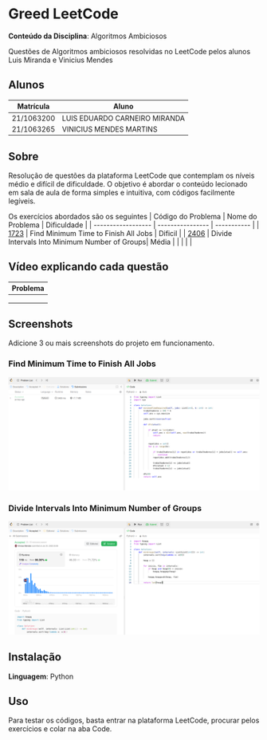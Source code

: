 # Greed LeetCode

**Conteúdo da Disciplina**: Algoritmos Ambiciosos<br>

Questões de Algoritmos ambiciosos resolvidas no LeetCode pelos alunos Luis Miranda e Vinicius Mendes

## Alunos
|Matrícula | Aluno |
| -- | -- |
| 21/1063200 |  LUIS EDUARDO CARNEIRO MIRANDA |
| 21/1063265 |  VINICIUS MENDES MARTINS |

## Sobre 
Resolução de questões da plataforma LeetCode que contemplam os níveis médio e difícil de dificuldade. O objetivo é abordar o conteúdo lecionado em sala de aula de forma simples e intuitiva, com códigos facilmente legíveis.

Os exercícios abordados são os seguintes
| Código do Problema | Nome do Problema | Dificuldade |
| ------------------ | ---------------- | ----------- |
| [1723](https://leetcode.com/problems/find-minimum-time-to-finish-all-jobs/description/) | Find Minimum Time to Finish All Jobs | Dificil |
| [2406](https://leetcode.com/problems/divide-intervals-into-minimum-number-of-groups/description/) | Divide Intervals Into Minimum Number of Groups| Média |
|  | | |


## Vídeo explicando cada questão

| Problema |
| ------------------ |
| | 
| | 
| |

## Screenshots
Adicione 3 ou mais screenshots do projeto em funcionamento.

### Find Minimum Time to Finish All Jobs
![alt text](image.png)

### Divide Intervals Into Minimum Number of Groups
![alt text](image-1.png)

## Instalação 
**Linguagem**: Python

## Uso
Para testar os códigos, basta entrar na plataforma LeetCode, procurar pelos exercícios e colar na aba Code.
